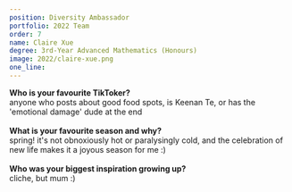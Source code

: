 ```yaml
---
position: Diversity Ambassador
portfolio: 2022 Team
order: 7
name: Claire Xue
degree: 3rd-Year Advanced Mathematics (Honours)
image: 2022/claire-xue.png
one_line:
---
```


**Who is your favourite TikToker?**
<br>
anyone who posts about good food spots, is Keenan Te, or has the 'emotional damage' dude at the end
<br><br>
**What is your favourite season and why?**
<br>
spring! it's not obnoxiously hot or paralysingly cold, and the celebration of new life makes it a joyous season for me :)
<br><br>
**Who was your biggest inspiration growing up?**
<br>
cliche, but mum :)
